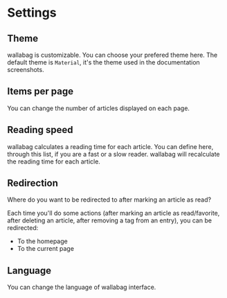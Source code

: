 # Settings
## Theme

wallabag is customizable. You can choose your prefered theme here. The
default theme is `Material`, it's the theme used in the documentation
screenshots.

## Items per page

You can change the number of articles displayed on each page.

## Reading speed

wallabag calculates a reading time for each article. You can define
here, through this list, if you are a fast or a slow reader. wallabag
will recalculate the reading time for each article.

## Redirection
Where do you want to be redirected to after marking an article as read?

Each time you'll do some actions (after marking an article as
read/favorite, after deleting an article, after removing a tag from an
entry), you can be redirected:

-   To the homepage
-   To the current page

## Language

You can change the language of wallabag interface.
